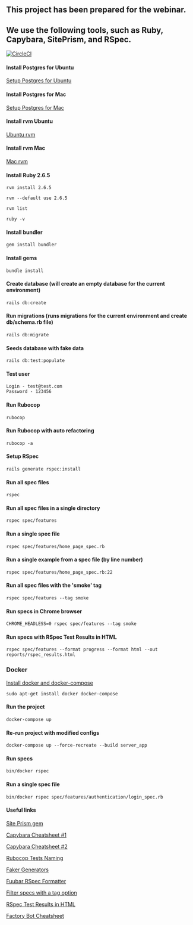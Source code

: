 ## This project has been prepared for the webinar.
## We use the following tools, such as **Ruby**, **Capybara**, **SitePrism**, and **RSpec**.

[![CircleCI](https://circleci.com/gh/EugenePetrik/ruby_page_object_webinar/tree/master.svg?style=svg)](https://circleci.com/gh/EugenePetrik/ruby_page_object_webinar/tree/master)

#### Install Postgres for Ubuntu

[Setup Postgres for Ubuntu](https://www.digitalocean.com/community/tutorials/how-to-install-and-use-postgresql-on-ubuntu-18-04)

#### Install Postgres for Mac

[Setup Postgres for Mac](https://www.codementor.io/@engineerapart/getting-started-with-postgresql-on-mac-osx-are8jcopb)

#### Install rvm Ubuntu

[Ubuntu rvm](https://github.com/rvm/ubuntu_rvm)

#### Install rvm Mac

[Mac rvm](https://null-byte.wonderhowto.com/how-to/mac-for-hackers-install-rvm-maintain-ruby-environments-macos-0174401/)

#### Install Ruby 2.6.5

```shell
rvm install 2.6.5
```

```shell
rvm --default use 2.6.5
```

```shell
rvm list
```

```shell
ruby -v
```

#### Install bundler

```shell
gem install bundler
```

#### Install gems

```shell
bundle install
```

#### Create database (will create an empty database for the current environment)

```shell
rails db:create
```

#### Run migrations (runs migrations for the current environment and create db/schema.rb file)

```shell
rails db:migrate
```

#### Seeds database with fake data

```shell
rails db:test:populate
```

#### Test user

```shell
Login - test@test.com
Password - 123456
```

#### Run Rubocop

```shell
rubocop
```

#### Run Rubocop with auto refactoring

```shell
rubocop -a
```

#### Setup RSpec

```shell
rails generate rspec:install
```

#### Run all spec files

```shell
rspec
```

#### Run all spec files in a single directory

```shell
rspec spec/features
```

#### Run a single spec file

```shell
rspec spec/features/home_page_spec.rb
```

#### Run a single example from a spec file (by line number)

```shell
rspec spec/features/home_page_spec.rb:22
```

#### Run all spec files with the 'smoke' tag

```shell
rspec spec/features --tag smoke
```

#### Run specs in Chrome browser

```shell
CHROME_HEADLESS=0 rspec spec/features --tag smoke
```

#### Run specs with RSpec Test Results in HTML

```shell
rspec spec/features --format progress --format html --out reports/rspec_results.html
```

### Docker

[Install docker and docker-compose](https://docs.docker.com/compose/install/)

```shell
sudo apt-get install docker docker-compose
```

#### Run the project

```shell
docker-compose up
```

#### Re-run project with modified configs

```shell
docker-compose up --force-recreate --build server_app
```

#### Run specs

```shell
bin/docker rspec
```

#### Run a single spec file

```shell
bin/docker rspec spec/features/authentication/login_spec.rb
```

#### Useful links

[Site Prism gem](https://github.com/site-prism/site_prism)

[Capybara Cheatsheet #1](https://gist.github.com/tomas-stefano/6652111)

[Capybara Cheatsheet #2](https://blog.morizyun.com/blog/capybara-selenium-webdriver-ruby/index.html)

[Rubocop Tests Naming](https://github.com/rubocop-hq/rspec-style-guide#naming)

[Faker Generators](https://github.com/faker-ruby/faker#generators)

[Fuubar RSpec Formatter](https://github.com/thekompanee/fuubar)

[Filter specs with a tag option](https://relishapp.com/rspec/rspec-core/v/3-9/docs/command-line/tag-option#filter-examples-with-a-simple-tag)

[RSpec Test Results in HTML](https://coderwall.com/p/gfmeuw/rspec-test-results-in-html)

[Factory Bot Cheatsheet](https://devhints.io/factory_bot)
